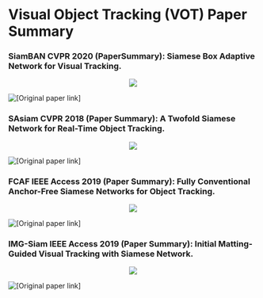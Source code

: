 # Visual Object Tracking (VOT) Paper Summary

### SiamBAN CVPR 2020 (PaperSummary): Siamese Box Adaptive Network for Visual Tracking.

<p align="center">
  <img src="SiamBAN CVPR 2020.gif" />
</p>

![[Original paper link]](https://arxiv.org/abs/2003.06761)


### SAsiam CVPR 2018 (Paper Summary): A Twofold Siamese Network for Real-Time Object Tracking.

<p align="center">
  <img src="SAsiam CVPR 2018.gif" />
</p>

![[Original paper link]](https://arxiv.org/abs/1802.08817)


### FCAF IEEE Access 2019 (Paper Summary): Fully Conventional Anchor-Free Siamese Networks for Object Tracking.

<p align="center">
  <img src="FCAF IEEE Access 2019.gif" />
</p>

![[Original paper link]](https://ieeexplore.ieee.org/abstract/document/8817955)


### IMG-Siam IEEE Access 2019 (Paper Summary): Initial Matting-Guided Visual Tracking with Siamese Network.

<p align="center">
  <img src="IMG-Siam IEEE Access 2019.gif" />
</p>

![[Original paper link]](https://ieeexplore.ieee.org/stamp/stamp.jsp?arnumber=8674549)

